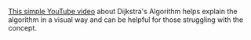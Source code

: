 [This simple YouTube video](https://www.youtube.com/watch?v=EFg3u_E6eHU&ab_channel=SpanningTree) about Dijkstra's Algorithm helps explain the algorithm in a visual way and can be helpful for those struggling with the concept.
